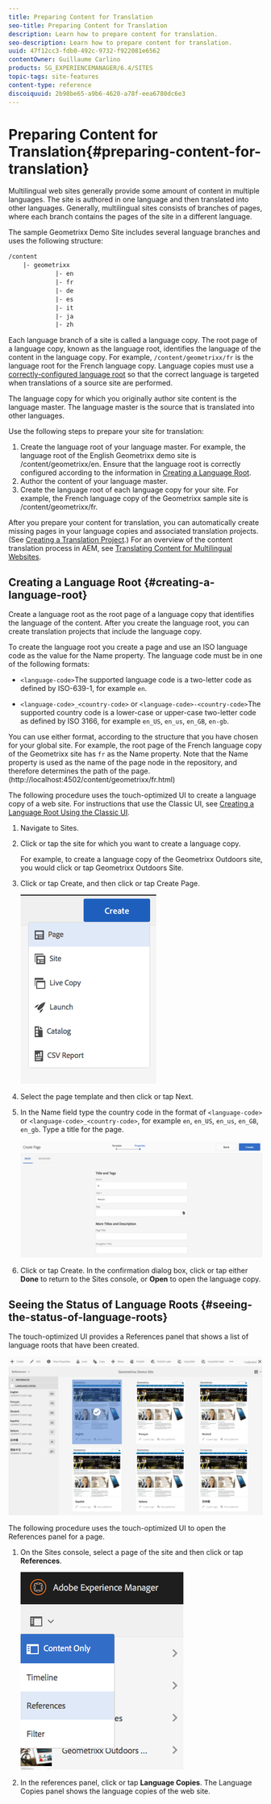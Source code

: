 ```yaml
---
title: Preparing Content for Translation
seo-title: Preparing Content for Translation
description: Learn how to prepare content for translation.
seo-description: Learn how to prepare content for translation.
uuid: 47f12cc3-fdb0-492c-9732-f922081e6562
contentOwner: Guillaume Carlino
products: SG_EXPERIENCEMANAGER/6.4/SITES
topic-tags: site-features
content-type: reference
discoiquuid: 2b98be65-a9b6-4620-a78f-eea6780dc6e3
---
```


# Preparing Content for Translation{#preparing-content-for-translation}

Multilingual web sites generally provide some amount of content in multiple languages. The site is authored in one language and then translated into other languages. Generally, multilingual sites consists of branches of pages, where each branch contains the pages of the site in a different language.

The sample Geometrixx Demo Site includes several language branches and uses the following structure:

```xml
/content
    |- geometrixx
             |- en
             |- fr
             |- de
             |- es
             |- it
             |- ja
             |- zh
```

Each language branch of a site is called a language copy. The root page of a language copy, known as the language root, identifies the language of the content in the language copy. For example, `/content/geometrixx/fr` is the language root for the French language copy. Language copies must use a [correctly-configured language root](../../../sites/administering/using/tc-prep.md#main-pars-title) so that the correct language is targeted when translations of a source site are performed.

The language copy for which you originally author site content is the language master. The language master is the source that is translated into other languages.

Use the following steps to prepare your site for translation:

1. Create the language root of your language master. For example, the language root of the English Geometrixx demo site is /content/geometrixx/en. Ensure that the language root is correctly configured according to the information in [Creating a Language Root](../../../sites/administering/using/tc-prep.md#main-pars-title).
1. Author the content of your language master. 
1. Create the language root of each language copy for your site. For example, the French language copy of the Geometrixx sample site is /content/geometrixx/fr.

After you prepare your content for translation, you can automatically create missing pages in your language copies and associated translation projects. (See [Creating a Translation Project](../../../sites/administering/using/tc-manage.md#main-pars-title-4).) For an overview of the content translation process in AEM, see [Translating Content for Multilingual Websites](../../../sites/administering/using/translation.md).  

## Creating a Language Root {#creating-a-language-root}

Create a language root as the root page of a language copy that identifies the language of the content. After you create the language root, you can create translation projects that include the language copy.

To create the language root you create a page and use an ISO language code as the value for the Name property. The language code must be in one of the following formats:

* `<language-code>`The supported language code is a two-letter code as defined by ISO-639-1, for example `en`.

* `<language-code>_<country-code>` or `<language-code>-<country-code>`The supported country code is a lower-case or upper-case two-letter code as defined by ISO 3166, for example `en_US`, `en_us`, `en_GB`, `en-gb`.

You can use either format, according to the structure that you have chosen for your global site.  For example, the root page of the French language copy of the Geometrixx site has `fr` as the Name property. Note that the Name property is used as the name of the page node in the repository, and therefore determines the path of the page. (http://localhost:4502/content/geometrixx/fr.html)

The following procedure uses the touch-optimized UI to create a language copy of a web site. For instructions that use the Classic UI, see [Creating a Language Root Using the Classic UI](../../../sites/administering/using/tc-lroot-classic.md).

1. Navigate to Sites.
1. Click or tap the site for which you want to create a language copy.

   For example, to create a language copy of the Geometrixx Outdoors site, you would click or tap Geometrixx Outdoors Site. 

1. Click or tap Create, and then click or tap Create Page.

   ![](assets/chlimage_1-22.png)

1. Select the page template and then click or tap Next.
1. In the Name field type the country code in the format of `<language-code>` or `<language-code>_<country-code>`, for example `en`, `en_US`, `en_us`, `en_GB`, `en_gb`. Type a title for the page.

   ![](assets/chlimage_1-23.png)

1. Click or tap Create. In the confirmation dialog box, click or tap either **Done** to return to the Sites console, or **Open** to open the language copy.

## Seeing the Status of Language Roots {#seeing-the-status-of-language-roots}

The touch-optimized UI provides a References panel that shows a list of language roots that have been created.

![](assets/chlimage_1-24.png)

The following procedure uses the touch-optimized UI to open the References panel for a page.

1. On the Sites console, select a page of the site and then click or tap **References**.

   ![](assets/chlimage_1-25.png)

1. In the references panel, click or tap **Language Copies**. The Language Copies panel shows the language copies of the web site.

